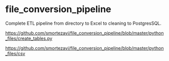 # file_conversion_pipeline
Complete ETL pipeline from directory to Excel to cleaning to  PostgresSQL.


https://github.com/smortezavi/file_conversion_pipeline/blob/master/python_files/create_tables.py

https://github.com/smortezavi/file_conversion_pipeline/blob/master/python_files/csv
